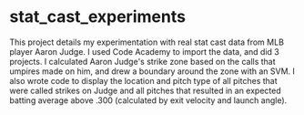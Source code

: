 # stat_cast_experiments

This project details my experimentation with real stat cast data from MLB player Aaron Judge. I used Code Academy to import the data, and did 3 projects. I calculated Aaron Judge's strike zone based on the calls that umpires made on him, and drew a boundary around the zone with an SVM. I also wrote code to display the location and pitch type of all pitches that were called strikes on Judge and all pitches that resulted in an expected batting average above .300 (calculated by exit velocity and launch angle). 
